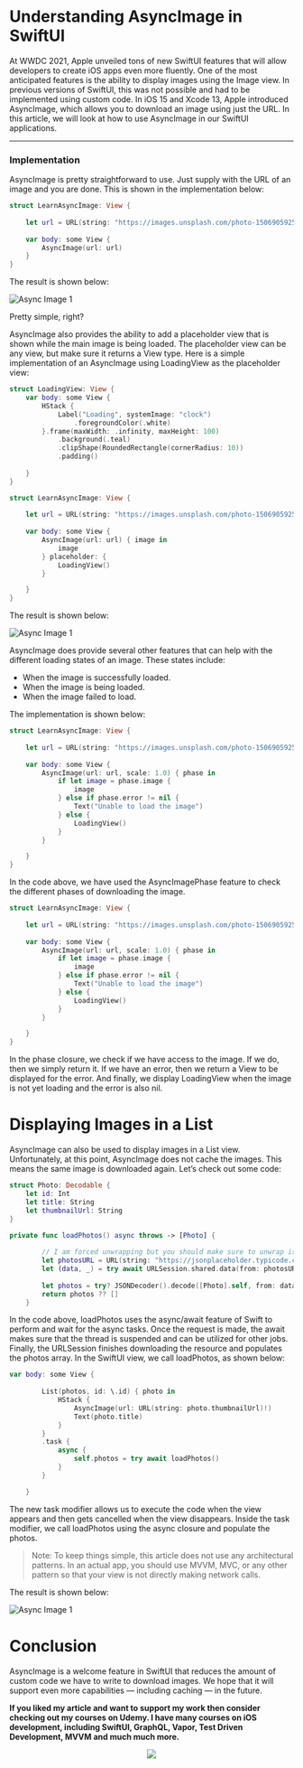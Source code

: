 # Understanding AsyncImage in SwiftUI

At WWDC 2021, Apple unveiled tons of new SwiftUI features that will allow developers to create iOS apps even more fluently. One of the most anticipated features is the ability to display images using the Image view. In previous versions of SwiftUI, this was not possible and had to be implemented using custom code.
In iOS 15 and Xcode 13, Apple introduced AsyncImage, which allows you to download an image using just the URL. In this article, we will look at how to use AsyncImage in our SwiftUI applications.

---

### Implementation 

AsyncImage is pretty straightforward to use. Just supply with the URL of an image and you are done. This is shown in the implementation below:

``` swift 
struct LearnAsyncImage: View {
    
    let url = URL(string: "https://images.unsplash.com/photo-1506905925346-21bda4d32df4?ixid=MnwxMjA3fDB8MHxwaG90by1wYWdlfHx8fGVufDB8fHx8&ixlib=rb-1.2.1&auto=format&fit=crop&w=1350&q=80")!
    
    var body: some View {
        AsyncImage(url: url)
    }
}
```

The result is shown below: 

![Async Image 1](/images/async-image-1.png)

Pretty simple, right?

AsyncImage also provides the ability to add a placeholder view that is shown while the main image is being loaded. The placeholder view can be any view, but make sure it returns a View type. Here is a simple implementation of an AsyncImage using LoadingView as the placeholder view:

``` swift
struct LoadingView: View {
    var body: some View {
        HStack {
            Label("Loading", systemImage: "clock")
                .foregroundColor(.white)
        }.frame(maxWidth: .infinity, maxHeight: 100)
            .background(.teal)
            .clipShape(RoundedRectangle(cornerRadius: 10))
            .padding()
            
    }
}

struct LearnAsyncImage: View {
    
    let url = URL(string: "https://images.unsplash.com/photo-1506905925346-21bda4d32df4?ixid=MnwxMjA3fDB8MHxwaG90by1wYWdlfHx8fGVufDB8fHx8&ixlib=rb-1.2.1&auto=format&fit=crop&w=1350&q=80")!
    
    var body: some View {
        AsyncImage(url: url) { image in
            image
        } placeholder: {
            LoadingView()
        }

    }
}

```

The result is shown below:


![Async Image 1](images/async-image-2.gif)

AsyncImage does provide several other features that can help with the different loading states of an image. These states include:

- When the image is successfully loaded.
- When the image is being loaded.
- When the image failed to load.

The implementation is shown below:

``` swift 
struct LearnAsyncImage: View {
    
    let url = URL(string: "https://images.unsplash.com/photo-1506905925346-21bda4d32df4?ixid=MnwxMjA3fDB8MHxwaG90by1wYWdlfHx8fGVufDB8fHx8&ixlib=rb-1.2.1&auto=format&fit=crop&w=1350&q=80")!
    
    var body: some View {
        AsyncImage(url: url, scale: 1.0) { phase in
            if let image = phase.image {
                image
            } else if phase.error != nil {
                Text("Unable to load the image")
            } else {
                LoadingView()
            }
        }

    }
}
```

In the code above, we have used the AsyncImagePhase feature to check the different phases of downloading the image.

``` swift 
struct LearnAsyncImage: View {
    
    let url = URL(string: "https://images.unsplash.com/photo-1506905925346-21bda4d32df4?ixid=MnwxMjA3fDB8MHxwaG90by1wYWdlfHx8fGVufDB8fHx8&ixlib=rb-1.2.1&auto=format&fit=crop&w=1350&q=80")!
    
    var body: some View {
        AsyncImage(url: url, scale: 1.0) { phase in
            if let image = phase.image {
                image
            } else if phase.error != nil {
                Text("Unable to load the image")
            } else {
                LoadingView()
            }
        }

    }
}
```

In the phase closure, we check if we have access to the image. If we do, then we simply return it. If we have an error, then we return a View to be displayed for the error. And finally, we display LoadingView when the image is not yet loading and the error is also nil.

# Displaying Images in a List

AsyncImage can also be used to display images in a List view. Unfortunately, at this point, AsyncImage does not cache the images. This means the same image is downloaded again. Let’s check out some code:

``` swift 
struct Photo: Decodable {
    let id: Int
    let title: String
    let thumbnailUrl: String
}

private func loadPhotos() async throws -> [Photo] {
        
        // I am forced unwrapping but you should make sure to unwrap is safely
        let photosURL = URL(string: "https://jsonplaceholder.typicode.com/photos")!
        let (data, _) = try await URLSession.shared.data(from: photosURL)
        
        let photos = try? JSONDecoder().decode([Photo].self, from: data)
        return photos ?? []
    }
```

In the code above, loadPhotos uses the async/await feature of Swift to perform and wait for the async tasks. Once the request is made, the await makes sure that the thread is suspended and can be utilized for other jobs. Finally, the URLSession finishes downloading the resource and populates the photos array.
In the SwiftUI view, we call loadPhotos, as shown below:

``` swift 
var body: some View {
        
        List(photos, id: \.id) { photo in
            HStack {
                AsyncImage(url: URL(string: photo.thumbnailUrl)!)
                Text(photo.title)
            }
        }
        .task {
            async {
                self.photos = try await loadPhotos()
            }
        }

    }
```

The new task modifier allows us to execute the code when the view appears and then gets cancelled when the view disappears. Inside the task modifier, we call loadPhotos using the async closure and populate the photos.

> Note: To keep things simple, this article does not use any architectural patterns. In an actual app, you should use MVVM, MVC, or any other pattern so that your view is not directly making network calls.

The result is shown below:


![Async Image 1](/images/async-image-3.gif)

# Conclusion 

AsyncImage is a welcome feature in SwiftUI that reduces the amount of custom code we have to write to download images. We hope that it will support even more capabilities — including caching — in the future.

**If you liked my article and want to support my work then consider checking out my courses on Udemy. I have many courses on iOS development, including SwiftUI, GraphQL, Vapor, Test Driven Development, MVVM and much much more.**

<center>
<a href = "http://www.azamsharp.com/courses">
<img src="https://raw.githubusercontent.com/azamsharp/azamsharp.github.io/master/_posts/images/banner.png"> 
</a>
</center>